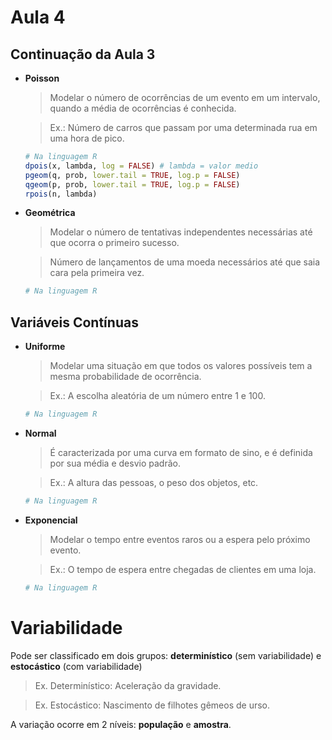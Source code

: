 # Aula 4

## Continuação da Aula 3
  * **Poisson**
      > Modelar o número de ocorrências de um evento em um intervalo, quando a média de ocorrências é conhecida.

      > Ex.: Número de carros que passam por uma determinada rua em uma hora de pico.

      ````R
      # Na linguagem R
      dpois(x, lambda, log = FALSE) # lambda = valor medio
      pgeom(q, prob, lower.tail = TRUE, log.p = FALSE)
      qgeom(p, prob, lower.tail = TRUE, log.p = FALSE)
      rpois(n, lambda)
      ````
  * **Geométrica**
      > Modelar o número de tentativas independentes necessárias até que ocorra o primeiro sucesso.

      > Número de lançamentos de uma moeda necessários até que saia cara pela primeira vez.

      ````R
      # Na linguagem R

      ````

## Variáveis Contínuas
  * **Uniforme**
    > Modelar uma situação em que todos os valores possíveis tem a mesma probabilidade de ocorrência.

    > Ex.: A escolha aleatória de um número entre 1 e 100.

    ````R
    # Na linguagem R

    ````

  * **Normal**
    > É caracterizada por uma curva em formato de sino, e é definida por sua média e desvio padrão.

    > Ex.: A altura das pessoas, o peso dos objetos, etc.
    
    ````R
    # Na linguagem R

    `````  

  * **Exponencial**
    > Modelar o tempo entre eventos raros ou a espera pelo próximo evento.

    > Ex.: O tempo de espera entre chegadas de clientes em uma loja.

    ````R
    # Na linguagem R
    ````

# Variabilidade
Pode ser classificado em dois grupos: **determinístico** (sem variabilidade) e **estocástico** (com variabilidade)
> Ex. Determinístico: Aceleração da gravidade.

> Ex. Estocástico: Nascimento de filhotes gêmeos de urso.

A variação ocorre em 2 níveis: **população** e **amostra**.